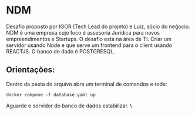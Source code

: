 # NDM
Desafio proposto por IGOR (Tech Lead do projeto) e Luiz, sócio do neǵocio. NDM é uma empresa cujo foco é assesoria Juridica para novos empreendimentos e Startups. O desafio esta na área de TI. Criar um servidor usando Node e que serve um frontend para o client usando REACTJS. O banco de dado é POSTGRESQL.

## Orientações:
Dentro da pasta do arquivo abra um terminal de comandos e rode:
~~~
docker compose -f database.yaml up
~~~
Aguarde o servidor do banco de dados estabilizar. \

